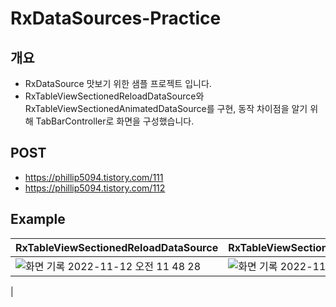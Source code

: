 # RxDataSources-Practice

## 개요

* RxDataSource 맛보기 위한 샘플 프로젝트 입니다.
* RxTableViewSectionedReloadDataSource와 RxTableViewSectionedAnimatedDataSource를 구현, 동작 차이점을 알기 위해 TabBarController로 화면을 구성했습니다.

## POST

* https://phillip5094.tistory.com/111
* https://phillip5094.tistory.com/112


## Example

| RxTableViewSectionedReloadDataSource | RxTableViewSectionedAnimatedDataSource | 
| --- | --- | 
| ![화면 기록 2022-11-12 오전 11 48 28](https://user-images.githubusercontent.com/58776221/201453349-7e2d683f-777a-4cdf-8c9f-339059371609.gif) | ![화면 기록 2022-11-12 오전 11 46 45](https://user-images.githubusercontent.com/58776221/201453396-8f8cd66e-eaa9-4f4e-b4ce-c6b3158f962d.gif)
 | 
